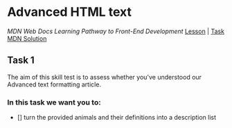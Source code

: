 # Advanced HTML text 
_MDN Web Docs Learning Pathway to Front-End Development_
[Lesson](https://developer.mozilla.org/en-US/docs/Learn/HTML/Introduction_to_HTML/Advanced_text_formatting) | [Task](https://developer.mozilla.org/en-US/docs/Learn/HTML/Introduction_to_HTML/Test_your_skills:_Advanced_HTML_text) [MDN Solution](https://github.com/mdn/learning-area/blob/master/html/introduction-to-html/tasks/advanced-text/marking.md)
## Task 1
The aim of this skill test is to assess whether you've understood our Advanced text formatting article.
### In this task we want you to:
- []  turn the provided animals and their definitions into a description list